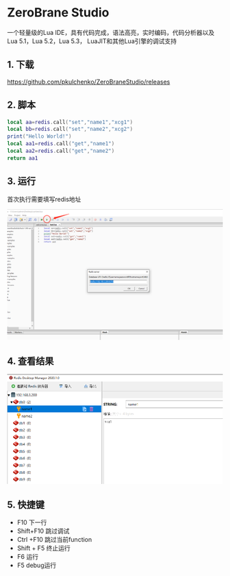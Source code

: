 # ZeroBrane Studio

一个轻量级的Lua IDE，具有代码完成，语法高亮，实时编码，代码分析器以及Lua 5.1，Lua 5.2，Lua 5.3， LuaJIT和其他Lua引擎的调试支持

## 1. 下载

https://github.com/pkulchenko/ZeroBraneStudio/releases

## 2. 脚本

```lua
local aa=redis.call("set","name1","xcg1")
local bb=redis.call("set","name2","xcg2")
print("Hello World!")
local aa1=redis.call("get","name1")
local aa2=redis.call("get","name2")
return aa1
```

## 3. 运行

首次执行需要填写redis地址

![](../../assets/_images/java/tools/zerobrane/zerobrane_1.png)


## 4. 查看结果

![](../../assets/_images/java/tools/zerobrane/zerobrane_2.png)


## 5. 快捷键

- F10 下一行
- Shift+F10 跳过调试
- Ctrl +F10 跳过当前function
- Shift + F5 终止运行
- F6 运行
- F5 debug运行
